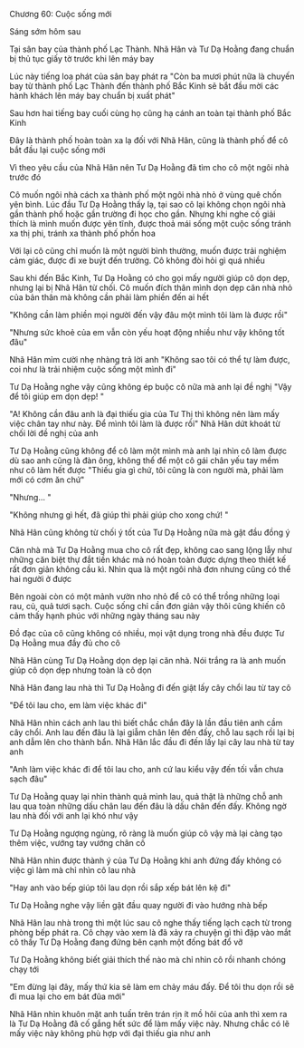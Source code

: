 




Chương 60: Cuộc sống mới


Sáng sớm hôm sau

Tại sân bay của thành phố Lạc Thành. Nhã Hân và Tư Dạ Hoằng đang chuẩn bị thủ tục giấy tờ trước khi lên máy bay

Lúc này tiếng loa phát của sân bay phát ra "Còn ba mươi phút nữa là chuyến bay từ thành phố Lạc Thành đến thành phố Bắc Kinh sẽ bắt đầu mời các hành khách lên máy bay chuẩn bị xuất phát"



Sau hơn hai tiếng bay cuối cùng họ cũng hạ cánh an toàn tại thành phố Bắc Kinh

Đây là thành phố hoàn toàn xa lạ đối với Nhã Hân, cũng là thành phố để cô bắt đầu lại cuộc sống mới

Vì theo yêu cầu của Nhã Hân nên Tư Dạ Hoằng đã tìm cho cô một ngôi nhà trước đó



Cô muốn ngôi nhà cách xa thành phố một ngôi nhà nhỏ ở vùng quê chốn yên bình. Lúc đầu Tư Dạ Hoằng thấy lạ, tại sao cô lại không chọn ngôi nhà gần thành phố hoặc gần trường đi học cho gần. Nhưng khi nghe cô giải thích là mình muốn được yên tĩnh, được thoả mái sống một cuộc sống tránh xa thị phi, tránh xa thành phố phồn hoa

Với lại cô cũng chỉ muốn là một người bình thường, muốn được trải nghiệm cảm giác, được đi xe buýt đến trường. Cô không đòi hỏi gì quá nhiều

Sau khi đến Bắc Kinh, Tư Dạ Hoằng có cho gọi mấy người giúp cô dọn dẹp, nhưng lại bị Nhã Hân từ chối. Cô muốn đích thân mình dọn dẹp căn nhà nhỏ của bản thân mà không cần phải làm phiền đến ai hết

"Không cần làm phiền mọi người đến vậy đâu một mình tôi làm là được rồi"

"Nhưng sức khoẻ của em vẫn còn yếu hoạt động nhiều như vậy không tốt đâu"

Nhã Hân mỉm cười nhẹ nhàng trả lời anh "Không sao tôi có thể tự làm được, coi như là trải nhiệm cuộc sống một mình đi"

Tư Dạ Hoằng nghe vậy cũng không ép buộc cô nữa mà anh lại đề nghị "Vậy để tôi giúp em dọn dẹp! "

"A! Không cần đâu anh là đại thiếu gia của Tư Thị thì không nên làm mấy việc chân tay như này. Để mình tôi làm là được rồi" Nhã Hân dứt khoát từ chối lời đề nghị của anh

Tư Dạ Hoằng cũng không để cô làm một mình mà anh lại nhìn cô làm được dù sao anh cũng là đàn ông, không thể để một cô gái chân yếu tay mềm như cô làm hết được "Thiếu gia gì chứ, tôi cũng là con người mà, phải làm mới có cơm ăn chứ"

"Nhưng... "

"Không nhưng gì hết, đã giúp thì phải giúp cho xong chứ! "



Nhã Hân cũng không từ chối ý tốt của Tư Dạ Hoằng nữa mà gật đầu đồng ý

Căn nhà mà Tư Dạ Hoằng mua cho cô rất đẹp, không cao sang lộng lẫy như những căn biệt thự đắt tiền khác mà nó hoàn toàn được dựng theo thiết kế rất đơn giản không cầu kì. Nhìn qua là một ngôi nhà đơn nhưng cũng có thể hai người ở được

Bên ngoài còn có một mảnh vườn nho nhỏ để cô có thể trồng những loại rau, củ, quả tươi sạch. Cuộc sống chỉ cần đơn giản vậy thôi cũng khiến cô cảm thấy hạnh phúc với những ngày tháng sau này

Đồ đạc của cô cũng không có nhiều, mọi vật dụng trong nhà đều được Tư Dạ Hoằng mua đầy đủ cho cô

Nhã Hân cùng Tư Dạ Hoằng dọn dẹp lại căn nhà. Nói trắng ra là anh muốn giúp cô dọn dẹp nhưng toàn là cô dọn

Nhã Hân đang lau nhà thì Tư Dạ Hoằng đi đến giật lấy cây chổi lau từ tay cô

"Để tôi lau cho, em làm việc khác đi"

Nhã Hân nhìn cách anh lau thì biết chắc chắn đây là lần đầu tiên anh cầm cây chổi. Anh lau đến đâu là lại giẫm chân lên đến đấy, chỗ lau sạch rồi lại bị anh dẫm lên cho thành bẩn. Nhã Hân lắc đầu đi đến lấy lại cây lau nhà từ tay anh

"Anh làm việc khác đi để tôi lau cho, anh cứ lau kiểu vậy đến tối vẫn chưa sạch đâu"

Tư Dạ Hoằng quay lại nhìn thành quả mình lau, quả thật là những chỗ anh lau qua toàn những dấu chân lau đến đâu là dấu chân đến đấy. Không ngờ lau nhà đối với anh lại khó như vậy

Tư Dạ Hoằng ngượng ngùng, rõ ràng là muốn giúp cô vậy mà lại càng tạo thêm việc, vướng tay vướng chân cô

Nhã Hân nhìn được thành ý của Tư Dạ Hoằng khi anh đứng đấy không có việc gì làm mà chỉ nhìn cô lau nhà

"Hay anh vào bếp giúp tôi lau dọn rồi sắp xếp bát lên kệ đi"

Tư Dạ Hoằng nghe vậy liền gật đầu quay người đi vào hướng nhà bếp

Nhã Hân lau nhà trong thì một lúc sau cô nghe thấy tiếng lạch cạch từ trong phòng bếp phát ra. Cô chạy vào xem là đã xảy ra chuyện gì thì đập vào mắt cô thấy Tư Dạ Hoằng đang đứng bên cạnh một đống bát đổ vỡ

Tư Dạ Hoằng không biết giải thích thế nào mà chỉ nhìn cô rồi nhanh chóng chạy tới

"Em đừng lại đây, mấy thứ kia sẽ làm em chảy máu đấy. Để tôi thu dọn rồi sẽ đi mua lại cho em bát đũa mới"

Nhã Hân nhìn khuôn mặt anh tuấn trên trán rịn ít mồ hôi của anh thì xem ra là Tư Dạ Hoằng đã cố gắng hết sức để làm mấy việc này. Nhưng chắc có lẽ mấy việc này không phù hợp với đại thiếu gia như anh




